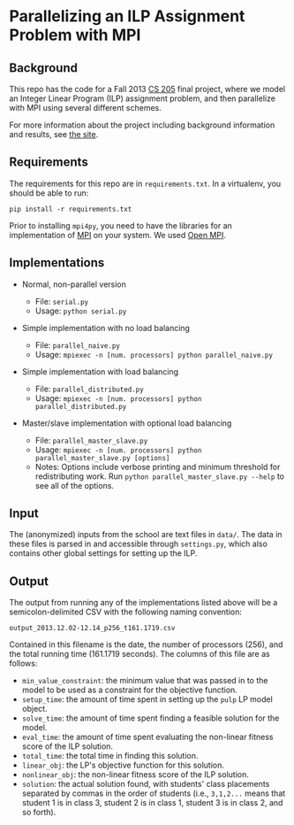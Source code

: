 Parallelizing an ILP Assignment Problem with MPI
================================================


Background
----------

This repo has the code for a Fall 2013 [CS 205](http://iacs-courses.seas.harvard.edu/courses/cs205/) final project, where we model an Integer Linear Program (ILP) assignment problem, and then parallelize with MPI using several different schemes.

For more information about the project including background information and results, see [the site](http://isms.github.io/cs205-fall13-project/).


Requirements
------------

The requirements for this repo are in `requirements.txt`. In a virtualenv, you should be able to run:

    pip install -r requirements.txt

Prior to installing `mpi4py`, you need to have the libraries for an implementation of [MPI](http://en.wikipedia.org/wiki/Message_Passing_Interface) on your system. We used [Open MPI](http://www.open-mpi.org/).


Implementations
---------------

   * Normal, non-parallel version

     - File: `serial.py`
     - Usage: `python serial.py`

   * Simple implementation with no load balancing
     - File: `parallel_naive.py`
     - Usage: `mpiexec -n [num. processors] python parallel_naive.py`

   * Simple implementation with load balancing
     - File: `parallel_distributed.py`
     - Usage: `mpiexec -n [num. processors] python parallel_distributed.py`

   * Master/slave implementation with optional load balancing
     - File: `parallel_master_slave.py`
     - Usage: `mpiexec -n [num. processors] python parallel_master_slave.py [options]`
     - Notes: Options include verbose printing and minimum threshold for redistributing work. Run `python parallel_master_slave.py --help` to see all of the options.


Input
-----

The (anonymized) inputs from the school are text files in `data/`. The data in these files is parsed in and accessible through `settings.py`, which also contains other global settings for setting up the ILP.

Output
------

The output from running any of the implementations listed above will be a semicolon-delimited CSV with the following naming convention:

    output_2013.12.02-12.14_p256_t161.1719.csv

Contained in this filename is the date, the number of processors (256), and the total running time (161.1719 seconds). The columns of this file are as follows:

   * `min_value_constraint`: the minimum value that was passed in to the model to be used as a constraint for the objective function.
   * `setup_time`: the amount of time spent in setting up the `pulp` LP model object.
   * `solve_time`: the amount of time spent finding a feasible solution for the model.
   * `eval_time`: the amount of time spent evaluating the non-linear fitness score of the ILP solution.
   * `total_time`: the total time in finding this solution.
   * `linear_obj`: the LP's objective function for this solution.
   * `nonlinear_obj`: the non-linear fitness score of the ILP solution.
   * `solution`: the actual solution found, with students' class placements separated by commas in the order of students (i.e., `3,1,2...` means that student 1 is in class 3, student 2 is in class 1, student 3 is in class 2, and so forth).